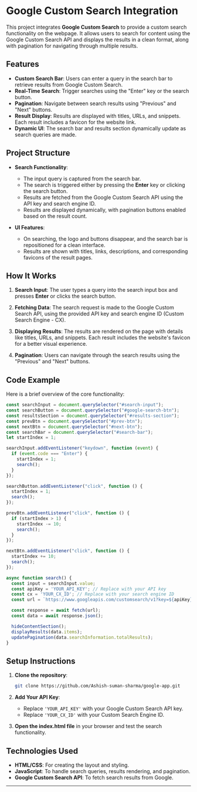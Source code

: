 # Google Custom Search Integration

This project integrates **Google Custom Search** to provide a custom search functionality on the webpage. It allows users to search for content using the Google Custom Search API and displays the results in a clean format, along with pagination for navigating through multiple results.

## Features

- **Custom Search Bar**: Users can enter a query in the search bar to retrieve results from Google Custom Search.
- **Real-Time Search**: Trigger searches using the "Enter" key or the search button.
- **Pagination**: Navigate between search results using "Previous" and "Next" buttons.
- **Result Display**: Results are displayed with titles, URLs, and snippets. Each result includes a favicon for the website link.
- **Dynamic UI**: The search bar and results section dynamically update as search queries are made.

## Project Structure

- **Search Functionality**: 
  - The input query is captured from the search bar.
  - The search is triggered either by pressing the **Enter** key or clicking the search button.
  - Results are fetched from the Google Custom Search API using the API key and search engine ID.
  - Results are displayed dynamically, with pagination buttons enabled based on the result count.

- **UI Features**:
  - On searching, the logo and buttons disappear, and the search bar is repositioned for a clean interface.
  - Results are shown with titles, links, descriptions, and corresponding favicons of the result pages.

## How It Works

1. **Search Input**: 
   The user types a query into the search input box and presses **Enter** or clicks the search button.
   
2. **Fetching Data**: 
   The search request is made to the Google Custom Search API, using the provided API key and search engine ID (Custom Search Engine - CX).

3. **Displaying Results**: 
   The results are rendered on the page with details like titles, URLs, and snippets. Each result includes the website's favicon for a better visual experience.

4. **Pagination**: 
   Users can navigate through the search results using the "Previous" and "Next" buttons.

## Code Example

Here is a brief overview of the core functionality:

```javascript
const searchInput = document.querySelector("#search-input");
const searchButton = document.querySelector("#google-search-btn");
const resultsSection = document.querySelector("#results-section");
const prevBtn = document.querySelector("#prev-btn");
const nextBtn = document.querySelector("#next-btn");
const searchBar = document.querySelector("#search-bar");
let startIndex = 1;

searchInput.addEventListener("keydown", function (event) {
  if (event.code === "Enter") {
    startIndex = 1;
    search();
  }
});

searchButton.addEventListener("click", function () {
  startIndex = 1;
  search();
});

prevBtn.addEventListener("click", function () {
  if (startIndex > 1) {
    startIndex -= 10;
    search();
  }
});

nextBtn.addEventListener("click", function () {
  startIndex += 10;
  search();
});

async function search() {
  const input = searchInput.value;
  const apiKey = 'YOUR_API_KEY'; // Replace with your API key
  const cx = 'YOUR_CX_ID'; // Replace with your search engine ID
  const url = `https://www.googleapis.com/customsearch/v1?key=${apiKey}&cx=${cx}&q=${encodeURIComponent(input)}&start=${startIndex}`;

  const response = await fetch(url);
  const data = await response.json();

  hideContentSection();
  displayResults(data.items);
  updatePagination(data.searchInformation.totalResults);
}
```

## Setup Instructions

1. **Clone the repository**:
   ```bash
   git clone https://github.com/Ashish-suman-sharma/google-app.git
   ```
   
2. **Add Your API Key**:
   - Replace `'YOUR_API_KEY'` with your Google Custom Search API key.
   - Replace `'YOUR_CX_ID'` with your Custom Search Engine ID.

3. **Open the index.html file** in your browser and test the search functionality.

## Technologies Used

- **HTML/CSS**: For creating the layout and styling.
- **JavaScript**: To handle search queries, results rendering, and pagination.
- **Google Custom Search API**: To fetch search results from Google.

---
